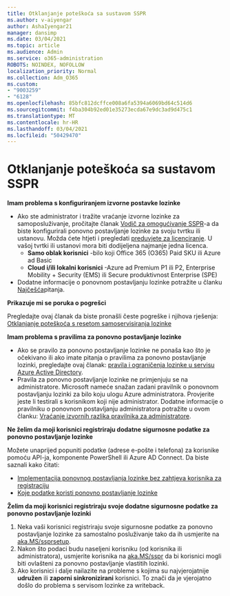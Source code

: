 ```yaml
---
title: Otklanjanje poteškoća sa sustavom SSPR
ms.author: v-aiyengar
author: AshaIyengar21
manager: dansimp
ms.date: 03/04/2021
ms.topic: article
ms.audience: Admin
ms.service: o365-administration
ROBOTS: NOINDEX, NOFOLLOW
localization_priority: Normal
ms.collection: Adm_O365
ms.custom:
- "9003259"
- "6128"
ms.openlocfilehash: 85bfc812dcffce008a6fa5394a6069bd64c514d6
ms.sourcegitcommit: f4ba304b92ed01e35273ecda67e9dc3ad9d475c1
ms.translationtype: MT
ms.contentlocale: hr-HR
ms.lasthandoff: 03/04/2021
ms.locfileid: "50429470"
---
```

# <a name="troubleshoot-sspr"></a>Otklanjanje poteškoća sa sustavom SSPR

**Imam problema s konfiguriranjem izvorne postavke lozinke**

- Ako ste administrator i tražite vraćanje izvorne lozinke za samoposluživanje, pročitajte članak [Vodič za omogućivanje SSPR](https://docs.microsoft.com/azure/active-directory/authentication/tutorial-enable-sspr)-a da biste konfigurirali ponovno postavljanje lozinke za svoju tvrtku ili ustanovu. Možda ćete htjeti i pregledati [preduvjete za licenciranje](https://docs.microsoft.com/azure/active-directory/authentication/concept-sspr-licensing?WT.mc_id=Portal-Microsoft_Azure_Support). U vašoj tvrtki ili ustanovi mora biti dodijeljena najmanje jedna licenca.
    - **Samo oblak korisnici** -bilo koji Office 365 (O365) Paid SKU ili Azure ad Basic
    - **Cloud i/ili lokalni korisnici** -Azure ad Premium P1 ili P2, Enterprise Mobility + Security (EMS) ili Secure produktivnost Enterprise (SPE)
- Dodatne informacije o ponovnom postavljanju lozinke potražite u članku [Najčešća](https://docs.microsoft.com/azure/active-directory/authentication/active-directory-passwords-faq?WT.mc_id=Portal-Microsoft_Azure_Support)pitanja.

**Prikazuje mi se poruka o pogrešci**

Pregledajte ovaj članak da biste pronašli česte pogreške i njihova rješenja: [Otklanjanje poteškoća s resetom samoservisiranja lozinke](https://docs.microsoft.com/azure/active-directory/authentication/active-directory-passwords-troubleshoot?WT.mc_id=Portal-Microsoft_Azure_Support)

**Imam problema s pravilima za ponovno postavljanje lozinke**

- Ako se pravilo za ponovno postavljanje lozinke ne ponaša kao što je očekivano ili ako imate pitanja o pravilima za ponovno postavljanje lozinki, pregledajte ovaj članak: [pravila i ograničenja lozinke u servisu Azure Active Directory](https://docs.microsoft.com/azure/active-directory/authentication/concept-sspr-policy?WT.mc_id=Portal-Microsoft_Azure_Support).
- Pravila za ponovno postavljanje lozinke ne primjenjuju se na administratore. Microsoft nameće snažan zadani pravilnik o ponovnom postavljanju lozinki za bilo koju ulogu Azure administratora. Provjerite jeste li testirali s korisnikom koji nije administrator. Dodatne informacije o pravilniku o ponovnom postavljanju administratora potražite u ovom članku: [Vraćanje izvornih razlika pravilnika za administratore](https://docs.microsoft.com/azure/active-directory/authentication/concept-sspr-policy?WT.mc_id=Portal-Microsoft_Azure_Support#administrator-reset-policy-differences).

**Ne želim da moji korisnici registriraju dodatne sigurnosne podatke za ponovno postavljanje lozinke**

Možete unaprijed popuniti podatke (adrese e-pošte i telefona) za korisnike pomoću API-ja, komponente PowerShell ili Azure AD Connect. Da biste saznali kako čitati:

- [Implementacija ponovnog postavljanja lozinke bez zahtjeva korisnika za registraciju](https://docs.microsoft.com/azure/active-directory/active-directory-passwords-data?WT.mc_id=Portal-Microsoft_Azure_Support#set-and-read-authentication-data-using-powershell)
- [Koje podatke koristi ponovno postavljanje lozinke](https://docs.microsoft.com/azure/active-directory/active-directory-passwords-data?WT.mc_id=Portal-Microsoft_Azure_Support)

**Želim da moji korisnici registriraju svoje dodatne sigurnosne podatke za ponovno postavljanje lozinki**

1. Neka vaši korisnici registriraju svoje sigurnosne podatke za ponovno postavljanje lozinke za samostalno posluživanje tako da ih usmjerite na [aka.MS/ssprsetup](https://mysignins.microsoft.com/security-info).
1. Nakon što podaci budu naseljeni korisniku (od korisnika ili administratora), usmjerite korisnika na [aka.MS/sspr](https://passwordreset.microsoftonline.com/) da bi korisnici mogli biti ovlašteni za ponovno postavljanje vlastitih lozinki.
1. Ako korisnici i dalje nailazite na probleme s kojima su najvjerojatnije **udružen** ili **zaporni sinkronizirani** korisnici. To znači da je vjerojatno došlo do problema s servisom lozinke za writeback.